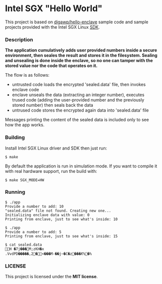 # Intel SGX "Hello World"

This project is based on [digawp/hello-enclave](https://github.com/digawp/hello-enclave) sample code and sample projects provided with the Intel SGX Linux  [SDK](https://github.com/01org/linux-sgx/).

### Description

**The application cumulatively adds user provided numbers inside a secure environment, then seales the result and stores it in the filesystem. Sealing and unsealing is done inside the enclave, so no one can tamper with the stored value nor the code that operates on it.**

The flow is as follows:
 - untrusted code loads the encrypted 'sealed.data' file, then invokes enclave code
 - enclave unseals the data (extracting an integer number), executes trused code (adding the user-provided number and the previously stored number) then seals back the data
 - untrused code stores the encrypted again data into 'sealed.data' file

Messages printing the content of the sealed data is included only to see how the app works.

### Building

Install Intel SGX Linux driver and SDK then just run:
```
$ make
```
By default the application is run in simulation mode. If you want to compile it with real hardware support, run the build with:
```
$ make SGX_MODE=HW
```
### Running

```
$ ./app
Provide a number to add: 10
"sealed.data" file not found. Creating new one...
Initializing enclave data with value: 0
Printing from enclave, just to see what's inside: 10

$ ./app
Provide a number to add: 5
Printing from enclave, just to see what's inside: 15

$ cat sealed.data
H �7j���M;zKH�x
.VvdPD�����,2�<���M-��j~�C�z���Ԟ%�%
```

### LICENSE

This project is licensed under the **MIT license**.
